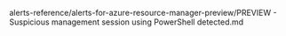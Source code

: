 alerts-reference/alerts-for-azure-resource-manager-preview/PREVIEW - Suspicious management session using PowerShell detected.md